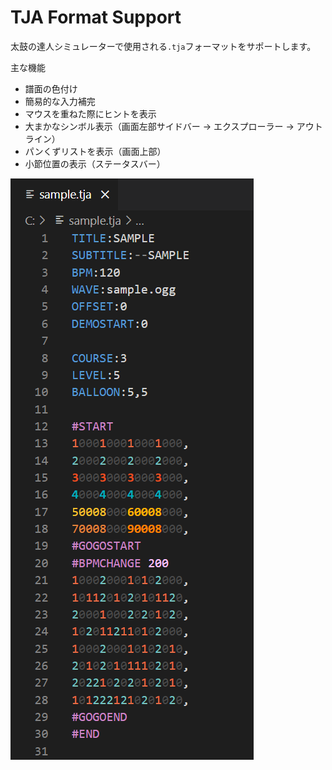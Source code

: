 # TJA Format Support

太鼓の達人シミュレーターで使用される`.tja`フォーマットをサポートします。

主な機能
- 譜面の色付け
- 簡易的な入力補完
- マウスを重ねた際にヒントを表示
- 大まかなシンボル表示（画面左部サイドバー → エクスプローラー → アウトライン）
- パンくずリストを表示（画面上部）
- 小節位置の表示（ステータスバー）

![sample](/images/sample.png)